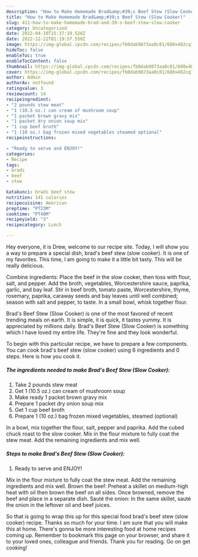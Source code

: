 ```yaml
---
description: "How to Make Homemade Brad&amp;#39;s Beef Stew (Slow Cooker)"
title: "How to Make Homemade Brad&amp;#39;s Beef Stew (Slow Cooker)"
slug: 411-how-to-make-homemade-brad-and-39-s-beef-stew-slow-cooker
category: Uncategorized
date: 2022-04-10T15:37:19.526Z
date: 2022-12-22T01:19:57.550Z
image: https://img-global.cpcdn.com/recipes/fb0dab9873aa0c81/680x482cq70/brads-beef-stew-slow-cooker-recipe-main-photo.jpg
hideToc: false
enableToc: true
enableTocContent: false
thumbnail: https://img-global.cpcdn.com/recipes/fb0dab9873aa0c81/680x482cq70/brads-beef-stew-slow-cooker-recipe-main-photo.jpg
cover: https://img-global.cpcdn.com/recipes/fb0dab9873aa0c81/680x482cq70/brads-beef-stew-slow-cooker-recipe-main-photo.jpg
author: Admin
authorAv: notfound
ratingvalue: 3
reviewcount: 14
recipeingredient:
- "2 pounds stew meat"
- "1 (10.5 oz.) can cream of mushroom soup"
- "1 packet brown gravy mix"
- "1 packet dry onion soup mix"
- "1 cup beef broth"
- "1 (10 oz.) bag frozen mixed vegetables steamed optional"
recipeinstructions:

- "Ready to serve and ENJOY!"
categories:
- Recipe
tags:
- brads
- beef
- stew

katakunci: brads beef stew 
nutrition: 141 calories
recipecuisine: American
preptime: "PT23M"
cooktime: "PT40M"
recipeyield: "3"
recipecategory: Lunch

---
```



Hey everyone, it is Drew, welcome to our recipe site. Today, I will show you a way to prepare a special dish, brad&#39;s beef stew (slow cooker). It is one of my favorites. This time, I am going to make it a little bit tasty. This will be really delicious.

Combine ingredients: Place the beef in the slow cooker, then toss with flour, salt, and pepper. Add the broth, vegetables, Worcestershire sauce, paprika, garlic, and bay leaf. Stir in beef broth, tomato paste, Worcestershire, thyme, rosemary, paprika, caraway seeds and bay leaves until well combined; season with salt and pepper, to taste. In a small bowl, whisk together flour.

Brad&#39;s Beef Stew (Slow Cooker) is one of the most favored of recent trending meals on earth. It is simple, it is quick, it tastes yummy. It is appreciated by millions daily. Brad&#39;s Beef Stew (Slow Cooker) is something which I have loved my entire life. They're fine and they look wonderful.


To begin with this particular recipe, we have to prepare a few components. You can cook brad&#39;s beef stew (slow cooker) using 6 ingredients and 0 steps. Here is how you cook it.

<!--inarticleads1-->

##### The ingredients needed to make Brad&#39;s Beef Stew (Slow Cooker):

1. Take 2 pounds stew meat
1. Get 1 (10.5 oz.) can cream of mushroom soup
1. Make ready 1 packet brown gravy mix
1. Prepare 1 packet dry onion soup mix
1. Get 1 cup beef broth
1. Prepare 1 (10 oz.) bag frozen mixed vegetables, steamed (optional)


In a bowl, mix together the flour, salt, pepper and paprika. Add the cubed chuck roast to the slow cooker. Mix in the flour mixture to fully coat the stew meat. Add the remaining ingredients and mix well. 

<!--inarticleads2-->

##### Steps to make Brad&#39;s Beef Stew (Slow Cooker):


1. Ready to serve and ENJOY!

Mix in the flour mixture to fully coat the stew meat. Add the remaining ingredients and mix well. Brown the beef: Preheat a skillet on medium-high heat with oil then brown the beef on all sides. Once browned, remove the beef and place in a separate dish. Sauté the onion: In the same skillet, sauté the onion in the leftover oil and beef juices. 

So that is going to wrap this up for this special food brad&#39;s beef stew (slow cooker) recipe. Thanks so much for your time. I am sure that you will make this at home. There's gonna be more interesting food at home recipes coming up. Remember to bookmark this page on your browser, and share it to your loved ones, colleague and friends. Thank you for reading. Go on get cooking!
